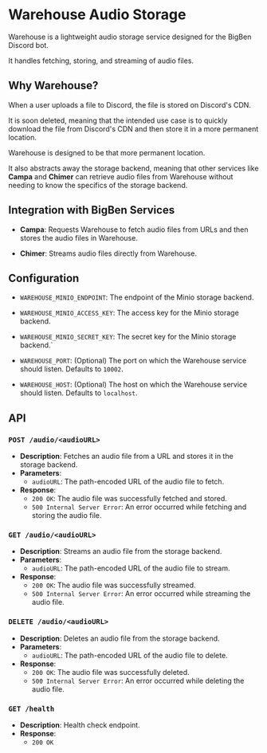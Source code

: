 # Warehouse Audio Storage

Warehouse is a lightweight audio storage service designed for the BigBen Discord bot.

It handles fetching, storing, and streaming of audio files.

## Why Warehouse?

When a user uploads a file to Discord, the file is stored on Discord's CDN.

It is soon deleted, meaning that the intended use case is to quickly download the file from Discord's CDN and then store it in a more permanent location.

Warehouse is designed to be that more permanent location.

It also abstracts away the storage backend, meaning that other services like **Campa** and **Chimer** can retrieve audio files from Warehouse without needing to know the specifics of the storage backend.

## Integration with BigBen Services

- **Campa**: Requests Warehouse to fetch audio files from URLs and then stores the audio files in Warehouse.

- **Chimer**: Streams audio files directly from Warehouse.

## Configuration

- `WAREHOUSE_MINIO_ENDPOINT`: The endpoint of the Minio storage backend.

- `WAREHOUSE_MINIO_ACCESS_KEY`: The access key for the Minio storage backend.

- `WAREHOUSE_MINIO_SECRET_KEY`: The secret key for the Minio storage backend.`

- `WAREHOUSE_PORT`: (Optional) The port on which the Warehouse service should listen. Defaults to `10002`.

- `WAREHOUSE_HOST`: (Optional) The host on which the Warehouse service should listen. Defaults to `localhost`.

## API

### `POST /audio/<audioURL>`
- **Description**: Fetches an audio file from a URL and stores it in the storage backend.
- **Parameters**:
  - `audioURL`: The path-encoded URL of the audio file to fetch.
- **Response**:
    - `200 OK`: The audio file was successfully fetched and stored.
    - `500 Internal Server Error`: An error occurred while fetching and storing the audio file.

### `GET /audio/<audioURL>`
- **Description**: Streams an audio file from the storage backend.
- **Parameters**:
  - `audioURL`: The path-encoded URL of the audio file to stream.
- **Response**:
    - `200 OK`: The audio file was successfully streamed.
    - `500 Internal Server Error`: An error occurred while streaming the audio file.

### `DELETE /audio/<audioURL>`
- **Description**: Deletes an audio file from the storage backend.
- **Parameters**:
  - `audioURL`: The path-encoded URL of the audio file to delete.
- **Response**:
    - `200 OK`: The audio file was successfully deleted.
    - `500 Internal Server Error`: An error occurred while deleting the audio file.

### `GET /health`
- **Description**: Health check endpoint.
- **Response**:
    - `200 OK`
